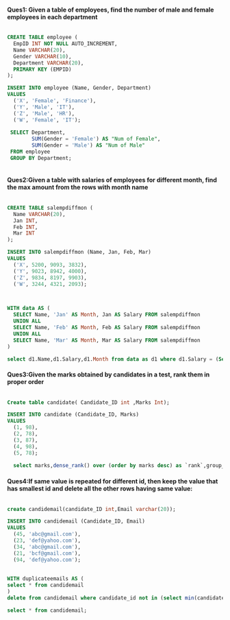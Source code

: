 #### Ques1: Given a table of employees, find the number of male and female employees in each department

```sql

CREATE TABLE employee (
  EmpID INT NOT NULL AUTO_INCREMENT,
  Name VARCHAR(20),
  Gender VARCHAR(10),
  Department VARCHAR(20),
  PRIMARY KEY (EMPID)
);

INSERT INTO employee (Name, Gender, Department)
VALUES
  ('X', 'Female', 'Finance'),
  ('Y', 'Male', 'IT'),
  ('Z', 'Male', 'HR'),
  ('W', 'Female', 'IT');
  
 SELECT Department,
        SUM(Gender = 'Female') AS "Num of Female",
        SUM(Gender = 'Male') AS "Num of Male"
 FROM employee
 GROUP BY Department;
 

```

#### Ques2:Given a table with salaries of employees for different month, find the max amount from the rows with month name

```sql

CREATE TABLE salempdiffmon (
  Name VARCHAR(20),
  Jan INT,
  Feb INT,
  Mar INT
);

INSERT INTO salempdiffmon (Name, Jan, Feb, Mar)
VALUES
  ('X', 5200, 9093, 3832),
  ('Y', 9023, 8942, 4000),
  ('Z', 9834, 8197, 9903),
  ('W', 3244, 4321, 2093);



WITH data AS (
  SELECT Name, 'Jan' AS Month, Jan AS Salary FROM salempdiffmon
  UNION ALL
  SELECT Name, 'Feb' AS Month, Feb AS Salary FROM salempdiffmon
  UNION ALL
  SELECT Name, 'Mar' AS Month, Mar AS Salary FROM salempdiffmon
)

select d1.Name,d1.Salary,d1.Month from data as d1 where d1.Salary = (Select max(salary) from data as d2 where d1.name = d2.name group by d2.Name) order by d1.Name;

```

#### Ques3:Given the marks obtained by candidates in a test, rank them in proper order

```sql

Create table candidate( Candidate_ID int ,Marks Int);

INSERT INTO candidate (Candidate_ID, Marks)
VALUES
  (1, 98),
  (2, 78),
  (3, 87),
  (4, 98),
  (5, 78);
  
  select marks,dense_rank() over (order by marks desc) as `rank`,group_concat(candidate_id) as candidate_Id from candidate group by marks;

```

#### Ques4:If same value is repeated for different id, then keep the value that has smallest id and delete all the other rows having same value:

```sql

create candidemail(candidate_ID int,Email varchar(20));

INSERT INTO candidemail (Candidate_ID, Email)
VALUES
  (45, 'abc@gmail.com'),
  (23, 'def@yahoo.com'),
  (34, 'abc@gmail.com'),
  (21, 'bcf@gmail.com'),
  (94, 'def@yahoo.com');
  
  
WITH duplicateemails AS ( 
select * from candidemail
)
delete from candidemail where candidate_id not in (select min(candidate_id) from duplicateemails group by email);

select * from candidemail;


```
